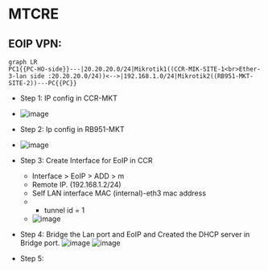 # MTCRE
 ## EOIP VPN:
```mermaid
graph LR
PC1{{PC-HO-side}}---|20.20.20.0/24|Mikrotik1((CCR-MIK-SITE-1<br>Ether-3-lan side :20.20.20.0/24))<-->|192.168.1.0/24|Mikrotik2((RB951-MKT-SITE-2))---PC{{PC}}
```
- Step 1: IP config in CCR-MKT 
- ![image](https://github.com/user-attachments/assets/8d1801df-5849-459f-9e50-bdb74b4728ee)
- Step 2: Ip config in RB951-MKT
- ![image](https://github.com/user-attachments/assets/02d1643e-9f6f-4062-8a51-d5ae52ca0370)
- Step 3: Create Interface for EoIP in CCR
  - Interface > EoIP > ADD > m
  - Remote IP. (192.168.1.2/24)
  - Self LAN interface MAC (internal)-eth3 mac address 
  -   - tunnel id = 1
  - ![image](https://github.com/user-attachments/assets/4346f62c-13a3-46f7-abaa-3e3527789bd1)

- Step 4: Bridge the Lan port and EoIP and Created the DHCP server in Bridge port.
   ![image](https://github.com/user-attachments/assets/7c9aff59-9542-42f6-afdc-aab79f387ad2)
   ![image](https://github.com/user-attachments/assets/b65fb113-ff26-41eb-890f-eeea2d733bae)
- Step 5:  

